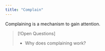 ```yaml
---
title: "Complain"
---
```

Complaining is a mechanism to gain attention.

> [!Open Questions]
> - Why does complaining work?